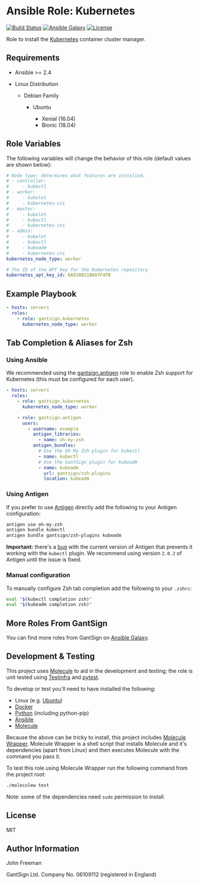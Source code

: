 Ansible Role: Kubernetes
========================

[![Build Status](https://travis-ci.org/gantsign/ansible-role-kubernetes.svg?branch=master)](https://travis-ci.org/gantsign/ansible-role-kubernetes)
[![Ansible Galaxy](https://img.shields.io/badge/ansible--galaxy-gantsign.kubernetes-blue.svg)](https://galaxy.ansible.com/gantsign/kubernetes)
[![License](https://img.shields.io/badge/license-MIT-blue.svg)](https://raw.githubusercontent.com/gantsign/ansible-role-kubernetes/master/LICENSE)

Role to install the [Kubernetes](http://kubernetes.io) container cluster
manager.

Requirements
------------

* Ansible >= 2.4

* Linux Distribution

    * Debian Family

        * Ubuntu

            * Xenial (16.04)
            * Bionic (18.04)

Role Variables
--------------

The following variables will change the behavior of this role (default values
are shown below):

```yaml
# Node type: determines what features are installed.
# - controller:
#     - kubectl
# - worker:
#     - kubelet
#     - kubernetes-cni
# - master:
#     - kubelet
#     - kubectl
#     - kubernetes-cni
# - admin:
#     - kubelet
#     - kubectl
#     - kubeadm
#     - kubernetes-cni
kubernetes_node_type: worker

# The ID of the APT key for the Kubernetes repository
kubernetes_apt_key_id: 6A030B21BA07F4FB
```

Example Playbook
----------------

```yaml
- hosts: servers
  roles:
    - role: gantsign.kubernetes
      kubernetes_node_type: worker
```

Tab Completion & Aliases for Zsh
--------------------------------

### Using Ansible

We recommended using the
[gantsign.antigen](https://galaxy.ansible.com/gantsign/antigen) role to enable
Zsh support for Kubernetes (this must be configured for each user).

```yaml
- hosts: servers
  roles:
    - role: gantsign.kubernetes
      kubernetes_node_type: worker

    - role: gantsign.antigen
      users:
        - username: example
          antigen_libraries:
            - name: oh-my-zsh
          antigen_bundles:
            # Use the Oh My Zsh plugin for kubectl
            - name: kubectl
            # Use the GantSign plugin for kubeadm
            - name: kubeadm
              url: gantsign/zsh-plugins
              location: kubeadm
```

### Using Antigen

If you prefer to use [Antigen](https://github.com/zsh-users/antigen) directly
add the following to your Antigen configuration:

```bash
antigen use oh-my-zsh
antigen bundle kubectl
antigen bundle gantsign/zsh-plugins kubeadm
```

**Important:** there's a [bug](https://github.com/zsh-users/antigen/issues/583)
with the current version of Antigen that prevents it working with the `kubectl`
plugin. We recommend using version `2.0.2` of Antigen until the issue is fixed.

### Manual configuration

To manually configure Zsh tab completion add the following to your `.zshrc`:

```bash
eval "$(kubectl completion zsh)"
eval "$(kubeadm completion zsh)"
```

More Roles From GantSign
------------------------

You can find more roles from GantSign on
[Ansible Galaxy](https://galaxy.ansible.com/gantsign).

Development & Testing
---------------------

This project uses [Molecule](http://molecule.readthedocs.io/) to aid in the
development and testing; the role is unit tested using
[Testinfra](http://testinfra.readthedocs.io/) and
[pytest](http://docs.pytest.org/).

To develop or test you'll need to have installed the following:

* Linux (e.g. [Ubuntu](http://www.ubuntu.com/))
* [Docker](https://www.docker.com/)
* [Python](https://www.python.org/) (including python-pip)
* [Ansible](https://www.ansible.com/)
* [Molecule](http://molecule.readthedocs.io/)

Because the above can be tricky to install, this project includes
[Molecule Wrapper](https://github.com/gantsign/molecule-wrapper). Molecule
Wrapper is a shell script that installs Molecule and it's dependencies (apart
from Linux) and then executes Molecule with the command you pass it.

To test this role using Molecule Wrapper run the following command from the
project root:

```bash
./moleculew test
```

Note: some of the dependencies need `sudo` permission to install.

License
-------

MIT

Author Information
------------------

John Freeman

GantSign Ltd.
Company No. 06109112 (registered in England)
